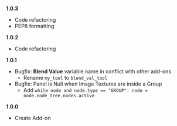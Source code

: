 **1.0.3** <!-- 12/17/22 -->
  + Code refactoring
  + PEP8 formatting

**1.0.2** <!-- 11/18/22 -->
  + Code refactoring

**1.0.1** <!-- 7/28/22 -->
+ Bugfix: **Blend Value** variable name in conflict with other add-ons
  + Rename `my_tool` to `blend_val_tool`
+ Bugfix: Panel is Null when Image Textures are inside a Group
  + Add `while node and node.type == "GROUP": node = node.node_tree.nodes.active`

**1.0.0** <!-- 3/18/22 -->
+ Create Add-on
